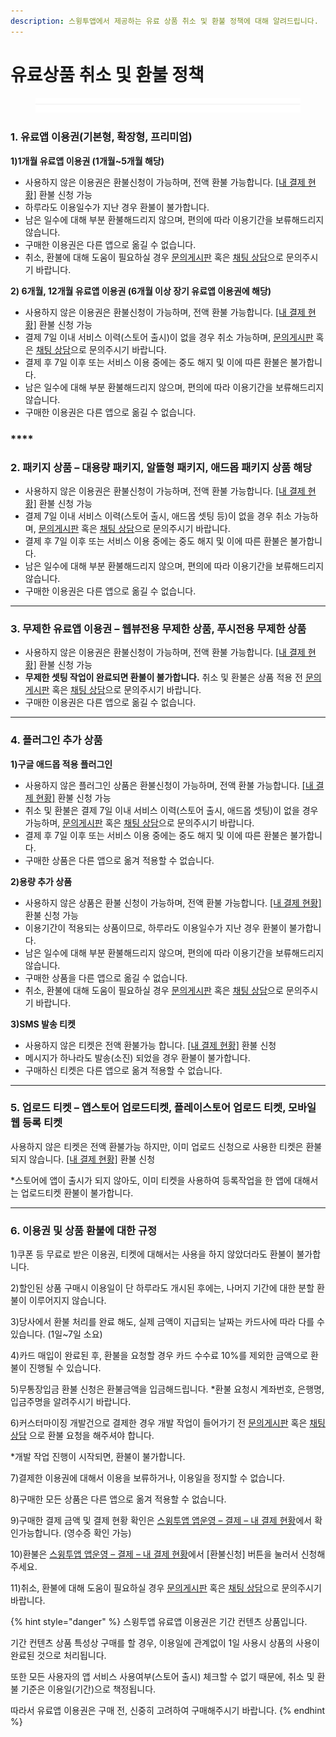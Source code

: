 ```yaml
---
description: 스윙투앱에서 제공하는 유료 상품 취소 및 환불 정책에 대해 알려드립니다.
---
```


# 유료상품 취소 및 환불 정책

<figure><img src="../../../.gitbook/assets/구분선 (2) (1).PNG" alt=""><figcaption></figcaption></figure>

### **1. 유료앱 이용권(기본형, 확장형, 프리미엄)**&#x20;

**1)1개월 유료앱 이용권 (1개월\~5개월 해당)**

* 사용하지 않은 이용권은 환불신청이 가능하며, 전액 환불 가능합니다.  [\[내 결제 현황\]](http://www.swing2app.co.kr/view/payment\_list) 환불 신청 가능
* 하루라도 이용일수가 지난 경우 환불이 불가합니다.&#x20;
* 남은 일수에 대해 부분 환불해드리지 않으며, 편의에 따라 이용기간을 보류해드리지 않습니다.
* 구매한 이용권은 다른 앱으로 옮길 수 없습니다. &#x20;
* 취소, 환불에 대해 도움이 필요하실 경우 [문의게시판](http://www.swing2app.co.kr/view/service\_qa) 혹은 [채팅 상담](https://direct.lc.chat/12036120/)으로 문의주시기 바랍니다.&#x20;

**2) 6개월, 12개월 유료앱 이용권 (6개월 이상 장기 유료앱 이용권에 해당)**

* 사용하지 않은 이용권은 환불신청이 가능하며, 전액 환불 가능합니다.  [\[내 결제 현황\]](http://www.swing2app.co.kr/view/payment\_list) 환불 신청 가능
* 결제 7일 이내 서비스 이력(스토어 출시)이 없을 경우 취소 가능하며, [문의게시판](http://www.swing2app.co.kr/view/service\_qa) 혹은 [채팅 상담](https://direct.lc.chat/12036120/)으로 문의주시기 바랍니다.
* 결제 후 7일 이후 또는 서비스 이용 중에는 중도 해지 및 이에 따른 환불은 불가합니다.
* 남은 일수에 대해 부분 환불해드리지 않으며, 편의에 따라 이용기간을 보류해드리지 않습니다.
* 구매한 이용권은 다른 앱으로 옮길 수 없습니다.&#x20;

### ****

### **2. 패키지 상품 – 대용량 패키지, 알뜰형 패키지, 애드몹 패키지 상품 해당**&#x20;

* 사용하지 않은 이용권은 환불신청이 가능하며, 전액 환불 가능합니다.  [\[내 결제 현황\]](http://www.swing2app.co.kr/view/payment\_list) 환불 신청 가능
* 결제 7일 이내 서비스 이력(스토어 출시, 애드몹 셋팅 등)이 없을 경우 취소 가능하며, [문의게시판](http://www.swing2app.co.kr/view/service\_qa) 혹은 [채팅 상담](https://direct.lc.chat/12036120/)으로 문의주시기 바랍니다.
* 결제 후 7일 이후 또는 서비스 이용 중에는 중도 해지 및 이에 따른 환불은 불가합니다.
* 남은 일수에 대해 부분 환불해드리지 않으며, 편의에 따라 이용기간을 보류해드리지 않습니다.
* 구매한 이용권은 다른 앱으로 옮길 수 없습니다.

****

### **3. 무제한 유료앱 이용권 – 웹뷰전용 무제한 상품, 푸시전용 무제한 상품**

* 사용하지 않은 이용권은 환불신청이 가능하며, 전액 환불 가능합니다.  [\[내 결제 현황\]](http://www.swing2app.co.kr/view/payment\_list) 환불 신청 가능
* **무제한 셋팅 작업이 완료되면 환불이 불가합니다.** 취소 및 환불은 상품 적용 전  [문의게시판](http://www.swing2app.co.kr/view/service\_qa) 혹은 [채팅 상담](https://direct.lc.chat/12036120/)으로 문의주시기 바랍니다.
* 구매한 이용권은 다른 앱으로 옮길 수 없습니다.

****

### **4. 플러그인 추가 상품**&#x20;

**1)구글 애드몹 적용 플러그인**

* 사용하지 않은 플러그인 상품은 환불신청이 가능하며, 전액 환불 가능합니다.  [\[내 결제 현황\]](http://www.swing2app.co.kr/view/payment\_list) 환불 신청 가능
* 취소 및 환불은 결제 7일 이내 서비스 이력(스토어 출시, 애드몹 셋팅)이 없을 경우 가능하며, [문의게시판](http://www.swing2app.co.kr/view/service\_qa) 혹은 [채팅 상담](https://direct.lc.chat/12036120/)으로 문의주시기 바랍니다.
* 결제 후 7일 이후 또는 서비스 이용 중에는 중도 해지 및 이에 따른 환불은 불가합니다.
* 구매한 상품은 다른 앱으로 옮겨 적용할 수 없습니다.&#x20;

**2)용량 추가 상품**

* 사용하지 않은 상품은 환불 신청이 가능하며, 전액 환불 가능합니다. [\[내 결제 현황\]](http://www.swing2app.co.kr/view/payment\_list) 환불 신청 가능
* 이용기간이 적용되는 상품이므로, 하루라도 이용일수가 지난 경우 환불이 불가합니다.&#x20;
* 남은 일수에 대해 부분 환불해드리지 않으며, 편의에 따라 이용기간을 보류해드리지 않습니다.
* 구매한 상품을 다른 앱으로 옮길 수 없습니다.
* 취소, 환불에 대해 도움이 필요하실 경우 [문의게시판](http://www.swing2app.co.kr/view/service\_qa) 혹은 [채팅 상담](https://direct.lc.chat/12036120/)으로 문의주시기 바랍니다.&#x20;

**3)SMS 발송 티켓**

* 사용하지 않은 티켓은 전액 환불가능 합니다. [\[내 결제 현황\]](http://www.swing2app.co.kr/view/payment\_list) 환불 신청&#x20;
* 메시지가 하나라도 발송(소진) 되었을 경우 환불이 불가합니다.&#x20;
* 구매하신 티켓은 다른 앱으로 옮겨 적용할 수 없습니다.&#x20;

****

### **5. 업로드 티켓 – 앱스토어 업로드티켓, 플레이스토어 업로드 티켓, 모바일 웹 등록 티켓**

사용하지 않은 티켓은 전액 환불가능 하지만, 이미 업로드 신청으로 사용한 티켓은 환불되지 않습니다. [\[내 결제 현황\]](http://www.swing2app.co.kr/view/payment\_list) 환불 신청

\*스토어에 앱이 출시가 되지 않아도, 이미 티켓을 사용하여 등록작업을 한 앱에 대해서는 업로드티켓 환불이 불가합니다.&#x20;

***

### **6. 이용권 및 상품 환불에 대한 규정**

1\)쿠폰 등 무료로 받은 이용권, 티켓에 대해서는 사용을 하지 않았더라도 환불이 불가합니다.&#x20;

2\)할인된 상품 구매시 이용일이 단 하루라도 개시된 후에는, 나머지 기간에 대한 분할 환불이 이루어지지 않습니다.

3\)당사에서 환불 처리를 완료 해도, 실제 금액이 지급되는 날짜는 카드사에 따라 다를 수 있습니다. (1일\~7일 소요)

4\)카드 매입이 완료된 후, 환불을 요청할 경우 카드 수수료 10%를 제외한 금액으로 환불이 진행될 수 있습니다.&#x20;

5\)무통장입금 환불 신청은 환불금액을 입금해드립니다. \*환불 요청시 계좌번호, 은행명, 입금주명을 알려주시기 바랍니다.

6\)커스터마이징 개발건으로 결제한 경우 개발 작업이 들어가기 전 [문의게시판](http://www.swing2app.co.kr/view/service\_qa) 혹은 [채팅 상담](https://direct.lc.chat/12036120/) 으로 환불 요청을 해주셔야 합니다.

\*개발 작업 진행이 시작되면, 환불이 불가합니다.

7\)결제한 이용권에 대해서 이용을 보류하거나, 이용일을 정지할 수 없습니다.

8\)구매한 모든 상품은 다른 앱으로 옮겨 적용할 수 없습니다.&#x20;

9\)구매한 결제 금액 및 결제 현황 확인은 [스윙투앱 앱운영 – 결제 – 내 결제 현황](http://www.swing2app.co.kr/view/payment\_list)에서 확인가능합니다. (영수증 확인 가능)

10\)환불은 [스윙투앱 앱운영 – 결제 – 내 결제 현황](http://www.swing2app.co.kr/view/payment\_list)에서 \[환불신청] 버튼을 눌러서 신청해주세요.

11\)취소, 환불에 대해 도움이 필요하실 경우 [문의게시판](http://www.swing2app.co.kr/view/service\_qa) 혹은 [채팅 상담](https://direct.lc.chat/12036120/)으로 문의주시기 바랍니다.

{% hint style="danger" %}
스윙투앱 유료앱 이용권은 기간 컨텐츠 상품입니다.&#x20;

기간 컨텐츠 상품 특성상 구매를 할 경우, 이용일에 관계없이 1일 사용시 상품의 사용이 완료된 것으로 처리됩니다.&#x20;

또한 모든 사용자의 앱 서비스 사용여부(스토어 출시) 체크할 수 없기 때문에, 취소 및 환불 기준은 이용일(기간)으로 책정됩니다.&#x20;

따라서 유료앱 이용권은 구매 전, 신중히 고려하여 구매해주시기 바랍니다.
{% endhint %}



